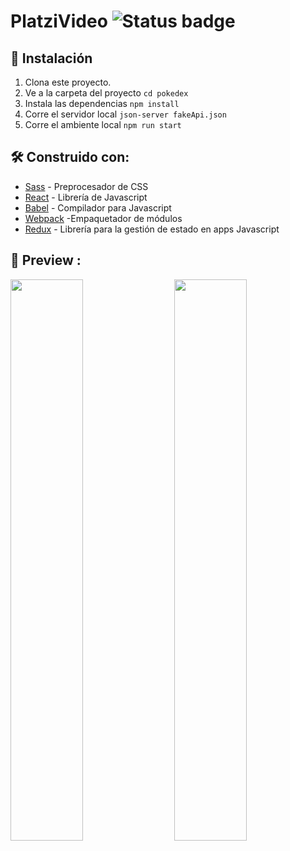 # PlatziVideo ![Status badge](https://img.shields.io/badge/status-in%20progress-yellow)

## 🚀 Instalación
1. Clona este proyecto.
2. Ve a la carpeta del proyecto `cd pokedex`
3. Instala las dependencias `npm install`
4. Corre el servidor local `json-server fakeApi.json`
5. Corre el ambiente local `npm run start`

## 🛠️ Construido con:
* [Sass](https://sass-lang.com/) - Preprocesador  de CSS
* [React](https://es.reactjs.org/) - Librería de Javascript 
* [Babel](https://babeljs.io/) - Compilador para Javascript
* [Webpack](https://webpack.js.org/) -Empaquetador de módulos
* [Redux](https://redux.js.org/) - Librería para la gestión de estado en apps Javascript

## 🎨 Preview :

<img align="left" width="48%" src="https://user-images.githubusercontent.com/82333673/160222659-d3500b9b-4b0e-4809-93eb-4a7d79a7fab2.jpeg"/>
<img align="right" width="48%" src="https://user-images.githubusercontent.com/82333673/160222662-566eeb56-ed2e-4645-b615-a72b10429165.jpeg"/>
